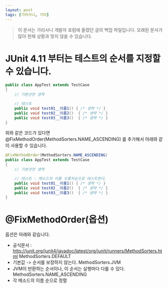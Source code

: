 ```yaml
---
layout: post
tags: [가리사니, 기타]
---
```


> 이 문서는 가리사니 개발자 포럼에 올렸던 글의 백업 파일입니다.
오래된 문서가 많아 현재 상황과 맞지 않을 수 있습니다.


# JUnit 4.11 부터는 테스트의 순서를 지정할 수 있습니다.

``` java
public class AppTest extends TestCase
{
	// 기본선언 생략

	// 테스트
	public void test01__이름1() { /* 생략 */ }
	public void test02__이름2()  { /* 생략 */ }
	public void test03__이름3()  { /* 생략 */ }
}
```

위와 같은 코드가 있다면
@FixMethodOrder(MethodSorters.NAME_ASCENDING)
를 추가해서 아래와 같이 사용할 수 있습니다.
``` java
@FixMethodOrder(MethodSorters.NAME_ASCENDING)
public class AppTest extends TestCase
{
	// 기본선언 생략

	// 테스트 : 메소드의 이름 오름차순으로 테스트한다.
	public void test01__이름1() { /* 생략 */ }
	public void test02__이름2()  { /* 생략 */ }
	public void test03__이름3()  { /* 생략 */ }
}
```


# @FixMethodOrder(옵션)
옵션은 아래와 같습니다.
- 공식문서 : http://junit.org/junit4/javadoc/latest/org/junit/runners/MethodSorters.html
MethodSorters.DEFAULT
- 기본값 -> 순서를 보장하지 않는다.
MethodSorters.JVM
- JVM이 반환하는 순서이나, 이 순서는 실행마다 다를 수 있다.
MethodSorters.NAME_ASCENDING
- 각 메소드의 이름 순으로 정렬